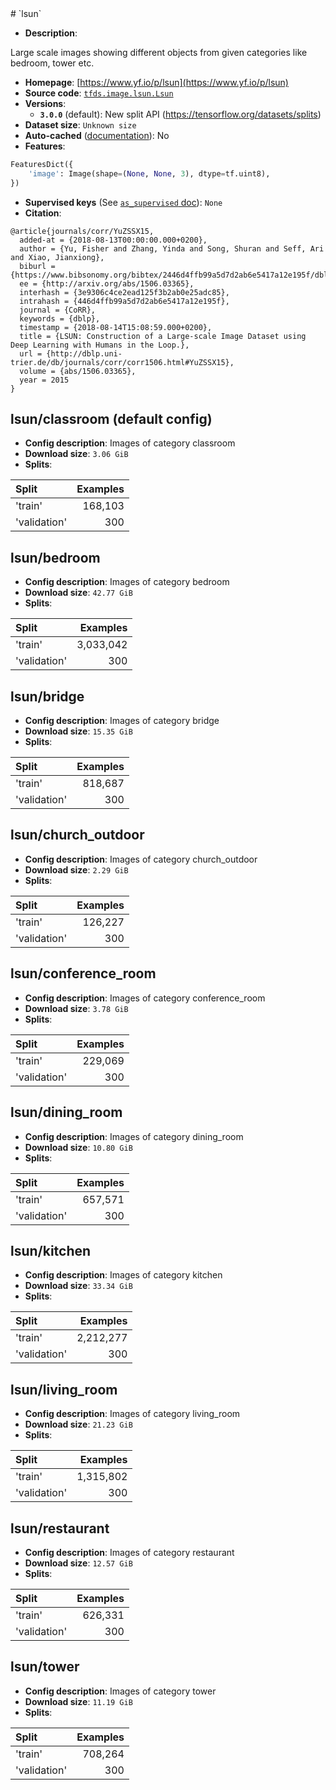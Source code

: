 <div itemscope itemtype="http://schema.org/Dataset">
  <div itemscope itemprop="includedInDataCatalog" itemtype="http://schema.org/DataCatalog">
    <meta itemprop="name" content="TensorFlow Datasets" />
  </div>
  <meta itemprop="name" content="lsun" />
  <meta itemprop="description" content="Large scale images showing different objects from given categories like bedroom, tower etc.&#10;&#10;To use this dataset:&#10;&#10;```python&#10;import tensorflow_datasets as tfds&#10;&#10;ds = tfds.load(&#x27;lsun&#x27;, split=&#x27;train&#x27;)&#10;for ex in ds.take(4):&#10;  print(ex)&#10;```&#10;&#10;See [the guide](https://www.tensorflow.org/datasets/overview) for more&#10;informations on [tensorflow_datasets](https://www.tensorflow.org/datasets).&#10;&#10;" />
  <meta itemprop="url" content="https://www.tensorflow.org/datasets/catalog/lsun" />
  <meta itemprop="sameAs" content="https://www.yf.io/p/lsun" />
  <meta itemprop="citation" content="@article{journals/corr/YuZSSX15,&#10;  added-at = {2018-08-13T00:00:00.000+0200},&#10;  author = {Yu, Fisher and Zhang, Yinda and Song, Shuran and Seff, Ari and Xiao, Jianxiong},&#10;  biburl = {https://www.bibsonomy.org/bibtex/2446d4ffb99a5d7d2ab6e5417a12e195f/dblp},&#10;  ee = {http://arxiv.org/abs/1506.03365},&#10;  interhash = {3e9306c4ce2ead125f3b2ab0e25adc85},&#10;  intrahash = {446d4ffb99a5d7d2ab6e5417a12e195f},&#10;  journal = {CoRR},&#10;  keywords = {dblp},&#10;  timestamp = {2018-08-14T15:08:59.000+0200},&#10;  title = {LSUN: Construction of a Large-scale Image Dataset using Deep Learning with Humans in the Loop.},&#10;  url = {http://dblp.uni-trier.de/db/journals/corr/corr1506.html#YuZSSX15},&#10;  volume = {abs/1506.03365},&#10;  year = 2015&#10;}" />
</div>
# `lsun`

*   **Description**:

Large scale images showing different objects from given categories like bedroom,
tower etc.

*   **Homepage**: [https://www.yf.io/p/lsun](https://www.yf.io/p/lsun)
*   **Source code**:
    [`tfds.image.lsun.Lsun`](https://github.com/tensorflow/datasets/tree/master/tensorflow_datasets/image/lsun.py)
*   **Versions**:
    *   **`3.0.0`** (default): New split API
        (https://tensorflow.org/datasets/splits)
*   **Dataset size**: `Unknown size`
*   **Auto-cached**
    ([documentation](https://www.tensorflow.org/datasets/performances#auto-caching)):
    No
*   **Features**:

```python
FeaturesDict({
    'image': Image(shape=(None, None, 3), dtype=tf.uint8),
})
```
*   **Supervised keys** (See
    [`as_supervised` doc](https://www.tensorflow.org/datasets/api_docs/python/tfds/load#args)):
    `None`
*   **Citation**:

```
@article{journals/corr/YuZSSX15,
  added-at = {2018-08-13T00:00:00.000+0200},
  author = {Yu, Fisher and Zhang, Yinda and Song, Shuran and Seff, Ari and Xiao, Jianxiong},
  biburl = {https://www.bibsonomy.org/bibtex/2446d4ffb99a5d7d2ab6e5417a12e195f/dblp},
  ee = {http://arxiv.org/abs/1506.03365},
  interhash = {3e9306c4ce2ead125f3b2ab0e25adc85},
  intrahash = {446d4ffb99a5d7d2ab6e5417a12e195f},
  journal = {CoRR},
  keywords = {dblp},
  timestamp = {2018-08-14T15:08:59.000+0200},
  title = {LSUN: Construction of a Large-scale Image Dataset using Deep Learning with Humans in the Loop.},
  url = {http://dblp.uni-trier.de/db/journals/corr/corr1506.html#YuZSSX15},
  volume = {abs/1506.03365},
  year = 2015
}
```

## lsun/classroom (default config)

*   **Config description**: Images of category classroom
*   **Download size**: `3.06 GiB`
*   **Splits**:

Split        | Examples
:----------- | -------:
'train'      | 168,103
'validation' | 300

## lsun/bedroom

*   **Config description**: Images of category bedroom
*   **Download size**: `42.77 GiB`
*   **Splits**:

Split        | Examples
:----------- | --------:
'train'      | 3,033,042
'validation' | 300

## lsun/bridge

*   **Config description**: Images of category bridge
*   **Download size**: `15.35 GiB`
*   **Splits**:

Split        | Examples
:----------- | -------:
'train'      | 818,687
'validation' | 300

## lsun/church_outdoor

*   **Config description**: Images of category church_outdoor
*   **Download size**: `2.29 GiB`
*   **Splits**:

Split        | Examples
:----------- | -------:
'train'      | 126,227
'validation' | 300

## lsun/conference_room

*   **Config description**: Images of category conference_room
*   **Download size**: `3.78 GiB`
*   **Splits**:

Split        | Examples
:----------- | -------:
'train'      | 229,069
'validation' | 300

## lsun/dining_room

*   **Config description**: Images of category dining_room
*   **Download size**: `10.80 GiB`
*   **Splits**:

Split        | Examples
:----------- | -------:
'train'      | 657,571
'validation' | 300

## lsun/kitchen

*   **Config description**: Images of category kitchen
*   **Download size**: `33.34 GiB`
*   **Splits**:

Split        | Examples
:----------- | --------:
'train'      | 2,212,277
'validation' | 300

## lsun/living_room

*   **Config description**: Images of category living_room
*   **Download size**: `21.23 GiB`
*   **Splits**:

Split        | Examples
:----------- | --------:
'train'      | 1,315,802
'validation' | 300

## lsun/restaurant

*   **Config description**: Images of category restaurant
*   **Download size**: `12.57 GiB`
*   **Splits**:

Split        | Examples
:----------- | -------:
'train'      | 626,331
'validation' | 300

## lsun/tower

*   **Config description**: Images of category tower
*   **Download size**: `11.19 GiB`
*   **Splits**:

Split        | Examples
:----------- | -------:
'train'      | 708,264
'validation' | 300
